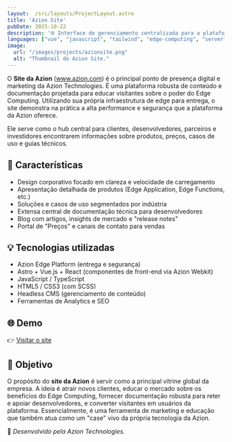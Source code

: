 ```yaml
---
layout:  /src/layouts/ProjectLayout.astro
title: 'Azion Site'
pubDate: 2025-10-22
description: '🌐 Interface de gerenciamento centralizada para a plataforma de Edge Computing da Azion, permitindo configuração, implantação e monitoramento de aplicações na borda da rede.'
languages: ["vue", "javascript", "tailwind", "edge-computing", "serverless"]
image:
  url: "/images/projects/azionsite.png"
  alt: "Thumbnail do Azion Site."
---
```

O **Site da Azion** (www.azion.com) é o principal ponto de presença digital e marketing da Azion Technologies. É uma plataforma robusta de conteúdo e documentação projetada para educar visitantes sobre o poder do Edge Computing. Utilizando sua própria infraestrutura de edge para entrega, o site demonstra na prática a alta performance e segurança que a plataforma da Azion oferece.

Ele serve como o hub central para clientes, desenvolvedores, parceiros e investidores encontrarem informações sobre produtos, preços, casos de uso e guias técnicos.

## 🧩 Características

- Design corporativo focado em clareza e velocidade de carregamento
- Apresentação detalhada de produtos (Edge Application, Edge Functions, etc.)
- Soluções e casos de uso segmentados por indústria
- Extensa central de documentação técnica para desenvolvedores
- Blog com artigos, insights de mercado e "release notes"
- Portal de "Preços" e canais de contato para vendas

## 💡 Tecnologias utilizadas

- Azion Edge Platform (entrega e segurança)
- Astro + Vue.js + React (componentes de front-end via Azion Webkit)
- JavaScript / TypeScript
- HTML5 / CSS3 (com SCSS)
- Headless CMS (gerenciamento de conteúdo)
- Ferramentas de Analytics e SEO

## 🌐 Demo

👉 [Visitar o site](https://www.azion.com/)

## 🎯 Objetivo

O propósito do **site da Azion** é servir como a principal vitrine global da empresa. A ideia é atrair novos clientes, educar o mercado sobre os benefícios do Edge Computing, fornecer documentação robusta para reter e apoiar desenvolvedores, e converter visitantes em usuários da plataforma. Essencialmente, é uma ferramenta de marketing e educação que também atua como um "case" vivo da própria tecnologia da Azion.

🚀 *Desenvolvido pela Azion Technologies.*
